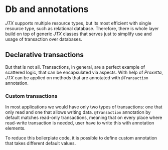 # Db and annotations

*JTX* supports multiple resource types, but its most efficient with
single resource type, such as relational database. Therefore, there is
whole layer build on top of generic *JTX* classes that serves just to
simplify use and usage of transaction over databases.

## Declarative transactions

But that is not all. Transactions, in general, are a perfect example of
scattered logic, that can be encapsulated via aspects. With help of
*Proxetta*, *JTX* can be applied on methods that are annotated with
`@Transaction` annotation.

### Custom transactions

In most applications we would have only two types of transactions: one
that only read and one that allows writing data. `@Transaction`
annotation by default matches read-only transactions, meaning that on
every place where read-write transaction is needed, user have to write
this with annotation elements.

To reduce this boilerplate code, it is possible to define custom
annotation that takes different default values.
